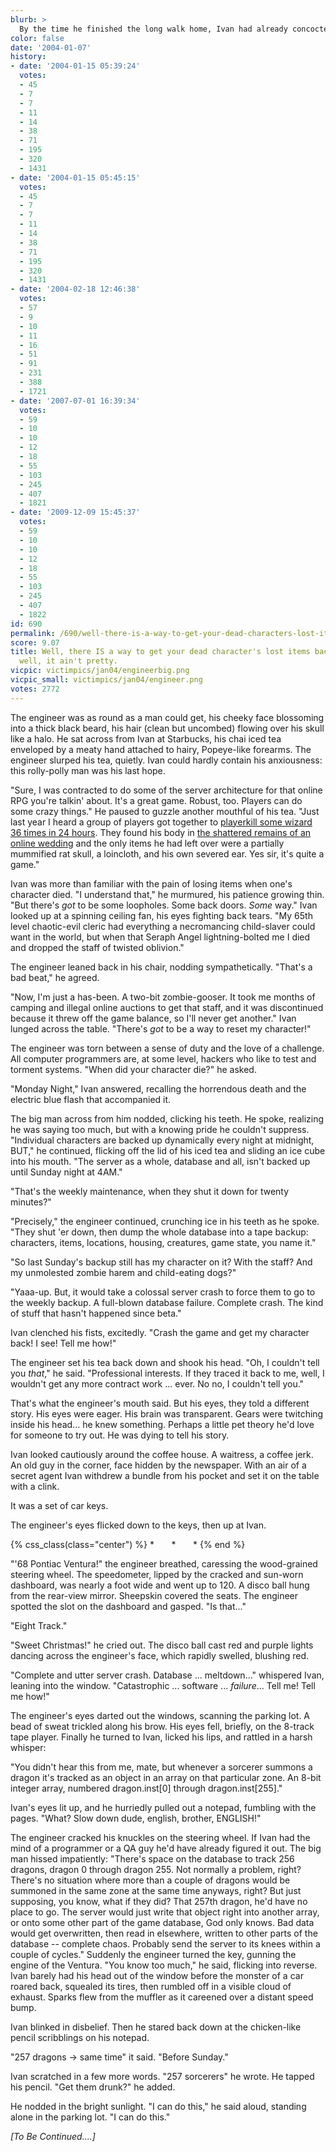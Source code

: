 ```yaml
---
blurb: >
  By the time he finished the long walk home, Ivan had already concocted a scheme.
color: false
date: '2004-01-07'
history:
- date: '2004-01-15 05:39:24'
  votes:
  - 45
  - 7
  - 7
  - 11
  - 14
  - 38
  - 71
  - 195
  - 320
  - 1431
- date: '2004-01-15 05:45:15'
  votes:
  - 45
  - 7
  - 7
  - 11
  - 14
  - 38
  - 71
  - 195
  - 320
  - 1431
- date: '2004-02-18 12:46:38'
  votes:
  - 57
  - 9
  - 10
  - 11
  - 16
  - 51
  - 91
  - 231
  - 388
  - 1721
- date: '2007-07-01 16:39:34'
  votes:
  - 59
  - 10
  - 10
  - 12
  - 18
  - 55
  - 103
  - 245
  - 407
  - 1821
- date: '2009-12-09 15:45:37'
  votes:
  - 59
  - 10
  - 10
  - 12
  - 18
  - 55
  - 103
  - 245
  - 407
  - 1822
id: 690
permalink: /690/well-there-is-a-way-to-get-your-dead-characters-lost-items-back-but--well-it-aint-pretty/
score: 9.07
title: Well, there IS a way to get your dead character's lost items back, but ...
  well, it ain't pretty.
vicpic: victimpics/jan04/engineerbig.png
vicpic_small: victimpics/jan04/engineer.png
votes: 2772
---
```


The engineer was as round as a man could get, his cheeky face blossoming
into a thick black beard, his hair (clean but uncombed) flowing over his
skull like a halo. He sat across from Ivan at Starbucks, his chai iced
tea enveloped by a meaty hand attached to hairy, Popeye-like forearms.
The engineer slurped his tea, quietly. Ivan could hardly contain his
anxiousness: this rolly-polly man was his last hope.

"Sure, I was contracted to do some of the server architecture for that
online RPG you're talkin' about. It's a great game. Robust, too. Players
can do some crazy things." He paused to guzzle another mouthful of his
tea. "Just last year I heard a group of players got together to
[playerkill some wizard 36 times in 24 hours](@/victim/490.md). They
found his body in [the shattered remains of an online
wedding](@/victim/546.md) and the only items he had left over were a
partially mummified rat skull, a loincloth, and his own severed ear. Yes
sir, it's quite a game."

Ivan was more than familiar with the pain of losing items when one's
character died. "I understand that," he murmured, his patience growing
thin. "But there's *got* to be some loopholes. Some back doors. *Some*
way." Ivan looked up at a spinning ceiling fan, his eyes fighting back
tears. "My 65th level chaotic-evil cleric had everything a necromancing
child-slaver could want in the world, but when that Seraph Angel
lightning-bolted me I died and dropped the staff of twisted oblivion."

The engineer leaned back in his chair, nodding sympathetically. "That's
a bad beat," he agreed.

"Now, I'm just a has-been. A two-bit zombie-gooser. It took me months of
camping and illegal online auctions to get that staff, and it was
discontinued because it threw off the game balance, so I'll never get
another." Ivan lunged across the table. "There's *got* to be a way to
reset my character!"

The engineer was torn between a sense of duty and the love of a
challenge. All computer programmers are, at some level, hackers who like
to test and torment systems. "When did your character die?" he asked.

"Monday Night," Ivan answered, recalling the horrendous death and the
electric blue flash that accompanied it.

The big man across from him nodded, clicking his teeth. He spoke,
realizing he was saying too much, but with a knowing pride he couldn't
suppress. "Individual characters are backed up dynamically every night
at midnight, BUT," he continued, flicking off the lid of his iced tea
and sliding an ice cube into his mouth. "The server as a whole, database
and all, isn't backed up until Sunday night at 4AM."

"That's the weekly maintenance, when they shut it down for twenty
minutes?"

"Precisely," the engineer continued, crunching ice in his teeth as he
spoke. "They shut 'er down, then dump the whole database into a tape
backup: characters, items, locations, housing, creatures, game state,
you name it."

"So last Sunday's backup still has my character on it? With the staff?
And my unmolested zombie harem and child-eating dogs?"

"Yaaa-up. But, it would take a colossal server crash to force them to go
to the weekly backup. A full-blown database failure. Complete crash. The
kind of stuff that hasn't happened since beta."

Ivan clenched his fists, excitedly. "Crash the game and get my character
back! I see! Tell me how!"

The engineer set his tea back down and shook his head. "Oh, I couldn't
tell you *that*," he said. "Professional interests. If they traced it
back to me, well, I wouldn't get any more contract work ... ever. No no,
I couldn't tell you."

That's what the engineer's mouth said. But his eyes, they told a
different story. His eyes were eager. His brain was transparent. Gears
were twitching inside his head... he knew something. Perhaps a little
pet theory he'd love for someone to try out. He was dying to tell his
story.

Ivan looked cautiously around the coffee house. A waitress, a coffee
jerk. An old guy in the corner, face hidden by the newspaper. With an
air of a secret agent Ivan withdrew a bundle from his pocket and set it
on the table with a clink.

It was a set of car keys.

The engineer's eyes flicked down to the keys, then up at Ivan.

{% css_class(class="center") %}
\* &nbsp; &nbsp; &nbsp; \* &nbsp; &nbsp; &nbsp; \*
{% end %}

"'68 Pontiac Ventura!" the engineer breathed, caressing the wood-grained
steering wheel. The speedometer, lipped by the cracked and sun-worn
dashboard, was nearly a foot wide and went up to 120. A disco ball hung
from the rear-view mirror. Sheepskin covered the seats. The engineer
spotted the slot on the dashboard and gasped. "Is that..."

"Eight Track."

"Sweet Christmas!" he cried out. The disco ball cast red and purple
lights dancing across the engineer's face, which rapidly swelled,
blushing red.

"Complete and utter server crash. Database ... meltdown..." whispered
Ivan, leaning into the window. "Catastrophic ... software ...
*failure*... Tell me! Tell me how!"

The engineer's eyes darted out the windows, scanning the parking lot. A
bead of sweat trickled along his brow. His eyes fell, briefly, on the
8-track tape player. Finally he turned to Ivan, licked his lips, and
rattled in a harsh whisper:

"You didn't hear this from me, mate, but whenever a sorcerer summons a
dragon it's tracked as an object in an array on that particular zone. An
8-bit integer array, numbered dragon.inst\[0\] through
dragon.inst\[255\]."

Ivan's eyes lit up, and he hurriedly pulled out a notepad, fumbling with
the pages. "What? Slow down dude, english, brother, ENGLISH!"

The engineer cracked his knuckles on the steering wheel. If Ivan had the
mind of a programmer or a QA guy he'd have already figured it out. The
big man hissed impatiently: "There's space on the database to track 256
dragons, dragon 0 through dragon 255. Not normally a problem, right?
There's no situation where more than a couple of dragons would be
summoned in the same zone at the same time anyways, right? But just
supposing, you know, what if they did? That 257th dragon, he'd have no
place to go. The server would just write that object right into another
array, or onto some other part of the game database, God only knows. Bad
data would get overwritten, then read in elsewhere, written to other
parts of the database -- complete chaos. Probably send the server to its
knees within a couple of cycles." Suddenly the engineer turned the key,
gunning the engine of the Ventura. "You know too much," he said,
flicking into reverse. Ivan barely had his head out of the window before
the monster of a car roared back, squealed its tires, then rumbled off
in a visible cloud of exhaust. Sparks flew from the muffler as it
careened over a distant speed bump.

Ivan blinked in disbelief. Then he stared back down at the chicken-like
pencil scribblings on his notepad.

"257 dragons -&gt; same time" it said. "Before Sunday."

Ivan scratched in a few more words. "257 sorcerers" he wrote. He tapped
his pencil. "Get them drunk?" he added.

He nodded in the bright sunlight. "I can do this," he said aloud,
standing alone in the parking lot. "I can do this."

*\[To Be Continued....\]*
